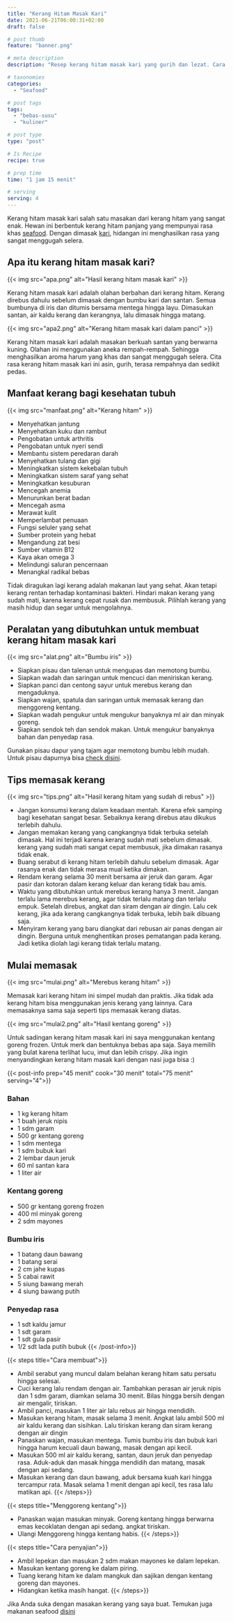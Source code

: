 ```yaml
---
title: "Kerang Hitam Masak Kari"
date: 2021-06-21T06:00:31+02:00
draft: false

# post thumb
feature: "banner.png"

# meta description
description: "Resep kerang hitam masak kari yang gurih dan lezat. Cara memasak kerang hitam ini tergolong mudah untuk dipelajari."

# taxonomies
categories:
  - "Seafood"

# post tags
tags:
  - "bebas-susu"
  - "kuliner"

# post type
type: "post"

# Is Recipe
recipe: true

# prep time
time: "1 jam 15 menit"

# serving
serving: 4
---
```

Kerang hitam masak kari salah satu masakan dari kerang hitam yang sangat enak. Hewan ini berbentuk kerang hitam panjang yang mempunyai rasa khas [seafood](/categories/seafood/). Dengan dimasak [kari](/resep/kari-ayam/), hidangan ini menghasilkan rasa yang sangat menggugah selera.

## Apa itu kerang hitam masak kari?

{{< img src="apa.png" alt="Hasil kerang hitam masak kari" >}}

Kerang hitam masak kari adalah olahan berbahan dari kerang hitam. Kerang direbus dahulu sebelum dimasak dengan bumbu kari dan santan. Semua bumbunya di iris dan ditumis bersama mentega hingga layu. Dimasukan santan, air kaldu kerang dan kerangnya, lalu dimasak hingga matang.

{{< img src="apa2.png" alt="Kerang hitam masak kari dalam panci" >}}

Kerang hitam masak kari adalah masakan berkuah santan yang berwarna kuning. Olahan ini menggunakan aneka rempah-rempah. Sehingga menghasilkan aroma harum yang khas dan sangat menggugah selera. Cita rasa kerang hitam masak kari ini asin, gurih, terasa rempahnya dan sedikit pedas.

## Manfaat kerang bagi kesehatan tubuh

{{< img src="manfaat.png" alt="Kerang hitam" >}}

-   Menyehatkan jantung
-   Menyehatkan kuku dan rambut
-   Pengobatan untuk arthritis
-   Pengobatan untuk nyeri sendi
-   Membantu sistem peredaran darah
-   Menyehatkan tulang dan gigi
-   Meningkatkan sistem kekebalan tubuh
-   Meningkatkan sistem saraf yang sehat
-   Meningkatkan kesuburan
-   Mencegah anemia
-   Menurunkan berat badan
-   Mencegah asma
-   Merawat kulit
-   Memperlambat penuaan
-   Fungsi seluler yang sehat
-   Sumber protein yang hebat
-   Mengandung zat besi
-   Sumber vitamin B12
-   Kaya akan omega 3
-   Melindungi saluran pencernaan
-   Menangkal radikal bebas

Tidak diragukan lagi kerang adalah makanan laut yang sehat. Akan tetapi kerang rentan terhadap kontaminasi bakteri. Hindari makan kerang yang sudah mati, karena kerang cepat rusak dan membusuk. Pilihlah kerang yang masih hidup dan segar untuk mengolahnya.

## Peralatan yang dibutuhkan untuk membuat kerang hitam masak kari

{{< img src="alat.png" alt="Bumbu iris" >}}

-   Siapkan pisau dan talenan untuk mengupas dan memotong bumbu.
-   Siapkan wadah dan saringan untuk mencuci dan meniriskan kerang.
-   Siapkan panci dan centong sayur untuk merebus kerang dan mengaduknya.
-   Siapkan wajan, spatula dan saringan untuk memasak kerang dan menggoreng kentang.
-   Siapkan wadah pengukur untuk mengukur banyaknya ml air dan minyak goreng.
-   Siapkan sendok teh dan sendok makan. Untuk mengukur banyaknya bahan dan penyedap rasa.

Gunakan pisau dapur yang tajam agar memotong bumbu lebih mudah. Untuk pisau dapurnya bisa [check disini](https://s.click.aliexpress.com/e/_AeB8hl).

## Tips memasak kerang

{{< img src="tips.png" alt="Hasil kerang hitam yang sudah di rebus" >}}

-   Jangan konsumsi kerang dalam keadaan mentah. Karena efek samping bagi kesehatan sangat besar. Sebaiknya kerang direbus atau dikukus terlebih dahulu.
-   Jangan memakan kerang yang cangkangnya tidak terbuka setelah dimasak. Hal ini terjadi karena kerang sudah mati sebelum dimasak. kerang yang sudah mati sangat cepat membusuk, jika dimakan rasanya tidak enak.
-   Buang serabut di kerang hitam terlebih dahulu sebelum dimasak. Agar rasanya enak dan tidak merasa mual ketika dimakan.
-   Rendam kerang selama 30 menit bersama air jeruk dan garam. Agar pasir dan kotoran dalam kerang keluar dan kerang tidak bau amis.
-   Waktu yang dibutuhkan untuk merebus kerang hanya 3 menit. Jangan terlalu lama merebus kerang, agar tidak terlalu matang dan terlalu empuk. Setelah direbus, angkat dan siram dengan air dingin. Lalu cek kerang, jika ada kerang cangkangnya tidak terbuka, lebih baik dibuang saja.
-   Menyiram kerang yang baru diangkat dari rebusan air panas dengan air dingin. Berguna untuk menghentikan proses pematangan pada kerang. Jadi ketika diolah lagi kerang tidak terlalu matang.

## Mulai memasak

{{< img src="mulai.png" alt="Merebus kerang hitam" >}}

Memasak kari kerang hitam ini simpel mudah dan praktis. Jika tidak ada kerang hitam bisa menggunakan jenis kerang yang lainnya. Cara memasaknya sama saja seperti tips memasak kerang diatas.

{{< img src="mulai2.png" alt="Hasil kentang goreng" >}}

Untuk sadingan kerang hitam masak kari ini saya menggunakan kentang goreng frozen. Untuk merk dan bentuknya bebas apa saja. Saya memilih yang bulat karena terlihat lucu, imut dan lebih crispy. Jika ingin menyandingkan kerang hitam masak kari dengan nasi juga bisa :)

{{< post-info prep="45 menit" cook="30 menit" total="75 menit" serving="4">}}

### Bahan

-   1 kg kerang hitam
-   1 buah jeruk nipis
-   1 sdm garam
-   500 gr kentang goreng
-   1 sdm mentega
-   1 sdm bubuk kari
-   2 lembar daun jeruk
-   60 ml santan kara
-   1 liter air

### Kentang goreng

-   500 gr kentang goreng frozen
-   400 ml minyak goreng
-   2 sdm mayones

### Bumbu iris

-   1 batang daun bawang
-   1 batang serai
-   2 cm jahe kupas
-   5 cabai rawit
-   5 siung bawang merah
-   4 siung bawang putih

### Penyedap rasa

-   1 sdt kaldu jamur
-   1 sdt garam
-   1 sdt gula pasir
-   1/2 sdt lada putih bubuk
{{< /post-info>}}

{{< steps title="Cara membuat">}}
-   Ambil serabut yang muncul dalam belahan kerang hitam satu persatu hingga selesai.
-   Cuci kerang lalu rendam dengan air. Tambahkan perasan air jeruk nipis dan 1 sdm garam, diamkan selama 30 menit. Bilas hingga bersih dengan air mengalir, tiriskan.
-   Ambil panci, masukan 1 liter air lalu rebus air hingga mendidih.
-   Masukan kerang hitam, masak selama 3 menit. Angkat lalu ambil 500 ml air kaldu kerang dan sisihkan. Lalu tiriskan kerang dan siram kerang dengan air dingin
-   Panaskan wajan, masukan mentega. Tumis bumbu iris dan bubuk kari hingga harum kecuali daun bawang, masak dengan api kecil.
-   Masukan 500 ml air kaldu kerang, santan, daun jeruk dan penyedap rasa. Aduk-aduk dan masak hingga mendidih dan matang, masak dengan api sedang.
-   Masukan kerang dan daun bawang, aduk bersama kuah kari hingga tercampur rata. Masak selama 1 menit dengan api kecil, tes rasa lalu matikan api.
{{< /steps>}}

{{< steps title="Menggoreng kentang">}}
-   Panaskan wajan masukan minyak. Goreng kentang hingga berwarna emas kecoklatan dengan api sedang. angkat tiriskan.
-   Ulangi Menggoreng hingga kentang habis.
{{< /steps>}}

{{< steps title="Cara penyajian">}}
-   Ambil lepekan dan masukan 2 sdm makan mayones ke dalam lepekan.
-   Masukan kentang goreng ke dalam piring.
-   Tuang kerang hitam ke dalam mangkuk dan sajikan dengan kentang goreng dan mayones.
-   Hidangkan ketika masih hangat.
{{< /steps>}}

Jika Anda suka dengan masakan kerang yang saya buat. Temukan juga makanan seafood [disini](/categories/seafood/)